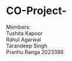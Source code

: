 # CO-Project-

Members:<br />
Tushita Kapoor <br />
Rahul Agarwal <br />
Tarandeep Singh <br />
Pranhu Ranga 2023386 <br />
